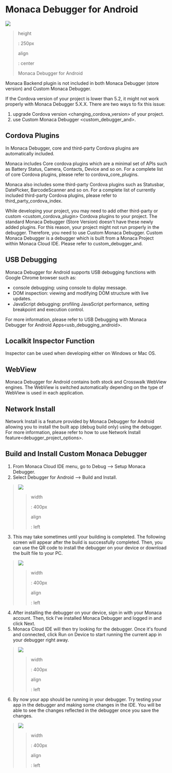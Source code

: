 Monaca Debugger for Android
===========================

![](images/debugger_android/3.png)

> height
>
> :   250px
>
> align
>
> :   center
>
> Monaca Debugger for Android

<div class="admonition note">

Monaca Backend plugin is not included in both Monaca Debugger (store
version) and Custom Monaca Debugger.

</div>

<div class="admonition note">

If the Cordova version of your project is lower than 5.2, it might not
work properly with Monaca Debugger 5.X.X. There are two ways to fix this
issue:

1.  upgrade Cordova version &lt;changing\_cordova\_version&gt; of your
    project.
2.  use Custom Monaca Debugger &lt;custom\_debugger\_and&gt;.

</div>

Cordova Plugins
---------------

In Monaca Debugger, core and third-party Cordova plugins are
automatically included.

Monaca includes Core cordova plugins which are a minimal set of APIs
such as Battery Status, Camera, Contacts, Device and so on. For a
complete list of core Cordova plugins, please refer to
cordova\_core\_plugins.

Monaca also includes some third-party Cordova plugins such as Statusbar,
DatePicker, BarcodeScanner and so on. For a complete list of currently
included third-party Cordova plugins, please refer to
third\_party\_cordova\_index.

While developing your project, you may need to add other third-party or
custom &lt;custom\_cordova\_plugin&gt; Cordova plugins to your project.
The standard Monaca Debugger (Store Version) doesn't have these newly
added plugins. For this reason, your project might not run properly in
the debugger. Therefore, you need to use Custom Monaca Debugger. Custom
Monaca Debugger is a debugger which is built from a Monaca Project
within Monaca Cloud IDE. Please refer to custom\_debugger\_and.

USB Debugging
-------------

Monaca Debugger for Android supports USB debugging functions with Google
Chrome browser such as:

-   console debugging: using console to diplay message.
-   DOM inspection: viewing and modifying DOM structure with live
    updates.
-   JavaScript debugging: profiling JavaScript performance, setting
    breakpoint and execution control.

For more information, please refer to
USB Debugging with Monaca Debugger for Android Apps&lt;usb\_debugging\_android&gt;.

Localkit Inspector Function
---------------------------

Inspector can be used when developing either on Windows or Mac OS.

WebView
-------

Monaca Debugger for Android contains both stock and Crosswalk WebView
engines. The WebView is switched automatically depending on the type of
WebView is used in each application.

Network Install
---------------

Network Install is a feature provided by Monaca Debugger for Android
allowing you to install the built app (debug build only) using the
debugger. For more information, please refer to
how to use Network Install feature&lt;debugger\_project\_options&gt;.

Build and Install Custom Monaca Debugger
----------------------------------------

1.  From Monaca Cloud IDE menu, go to
    Debug --&gt; Setup Monaca Debugger.
2.  Select Debugger for Android --&gt; Build and Install.

> ![](images/debugger_android/1.png)
>
> > width
> >
> > :   400px
> >
> > align
> >
> > :   left
> >
3.  This may take sometimes until your building is completed. The
    following screen will appear after the build is successfully
    completed. Then, you can use the QR code to install the debugger on
    your device or download the built file to your PC.

> ![](images/debugger_android/4.png)
>
> > width
> >
> > :   400px
> >
> > align
> >
> > :   left
> >
4.  After installing the debugger on your device, sign in with your
    Monaca account. Then, tick
    I've installed Monaca Debugger and logged in and click Next.
5.  Monaca Cloud IDE will then try looking for the debugger. Once it's
    found and connected, click Run on Device to start running the
    current app in your debugger right away.

> ![](images/debugger_android/5.png)
>
> > width
> >
> > :   400px
> >
> > align
> >
> > :   left
> >
6.  By now your app should be running in your debugger. Try testing your
    app in the debugger and making some changes in the IDE. You will be
    able to see the changes reflected in the debugger once you save the
    changes.

> ![](images/debugger_android/6.png)
>
> > width
> >
> > :   400px
> >
> > align
> >
> > :   left
> >

